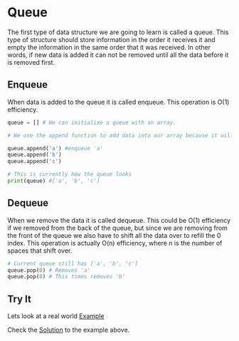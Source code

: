 # Queue 

The first type of data structure we are going to learn is called a queue.
This type of structure should store information in the order it receives it and empty the information in the same order that it was received. In other words, if new data is added it can not be removed until all the data before it is removed first. 



##  Enqueue
When data is added to the queue it is called enqueue. This operation is O(1) efficiency.

```python
queue = [] # We can initialize a queue with an array.

# We use the append function to add data into our array because it will automatically find the next available index value

queue.append('a') #enqueue 'a'
queue.append('b')
queue.append('c')

# This is currently how the queue looks
print(queue) #['a', 'b', 'c']
```


## Dequeue
When we remove the data it is called dequeue. This could be O(1) efficiency if we removed from the back of the queue, but since we are removing from the front of the queue we also have to shift all the data over to refill the 0 index. This operation is actually O(n) efficiency, where n is the number of spaces that shift over. 
```python
# Current queue still has ['a', 'b', 'c']
queue.pop(0) # Removes 'a' 
queue.pop(0) # This times removes 'b' 

```

## Try It
Lets look at a real world  [Example](212Final\212Final\queue\queueTest.py)

Check the [Solution](212Final\212Final\queue\queueSolution.py) to the example above.
